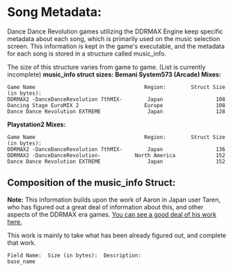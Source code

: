 # Song Metadata:
Dance Dance Revolution games utilizing the DDRMAX Engine keep specific metadata about each song, which is primarily used on the music selection screen.  This information is kept in the game's executable, and the metadata for each song is stored in a structure called music\_info.  

The size of this structure varies from game to game.
(List is currently incomplete)
**music\_info struct sizes:**
**Bemani System573 (Arcade) Mixes:**
```
Game Name                                   Region:        Struct Size (in bytes):
DDRMAX2 -DanceDanceRevolution 7thMIX-        Japan                 108
Dancing Stage EuroMIX 2                     Europe                 108
Dance Dance Revolution EXTREME               Japan                 128
```
**Playstation2 Mixes:**
```
Game Name                                   Region:        Struct Size (in bytes):
DDRMAX2 -DanceDanceRevolution 7thMIX-        Japan                 136
DDRMAX2 -DanceDanceRevolution-           North America             152
Dance Dance Revolution EXTREME               Japan                 152
```

## Composition of the music\_info Struct:
**Note:** This information builds upon the work of Aaron in Japan user Taren, who has figured out a great deal of information about this, and other aspects of the DDRMAX era games. [You can see a good deal of his work here.](http://aaronin.jp/boards/viewtopic.php?t=10509&highlight=iso)

This work is mainly to take what has been already figured out, and complete that work.

```
Field Name:  Size (in bytes):  Description:
base_name

```
